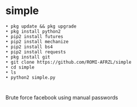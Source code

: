 # simple
````
• pkg update && pkg upgrade 
• pkg install python2 
• pip2 install futures 
• pip2 install mechanize 
• pip2 install bs4 
• pip2 install requests 
• pkg install git 
• git clone https://github.com/ROMI-AFRZL/simple 
• cd simple 
• ls 
• python2 simple.py
````
#
Brute force facebook using manual passwords
#
